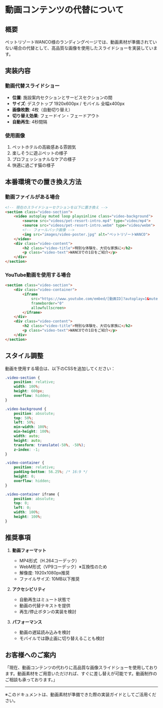 # 動画コンテンツの代替について

## 概要
ペットリゾートWANCO様のランディングページでは、動画素材が準備されていない場合の代替として、高品質な画像を使用したスライドショーを実装しています。

## 実装内容

### 動画代替スライドショー
- **位置**: 施設案内セクションとサービスセクションの間
- **サイズ**: デスクトップ 1920x600px / モバイル 全幅x400px
- **画像枚数**: 4枚（自動切り替え）
- **切り替え効果**: フェードイン・フェードアウト
- **自動再生**: 4秒間隔

### 使用画像
1. ペットホテルの高級感ある雰囲気
2. 楽しそうに遊ぶペットの様子
3. プロフェッショナルなケアの様子
4. 快適に過ごす猫の様子

## 本番環境での置き換え方法

### 動画ファイルがある場合
```html
<!-- 現在のスライドショーセクションを以下に置き換え -->
<section class="video-section">
    <video autoplay muted loop playsinline class="video-background">
        <source src="videos/pet-resort-intro.mp4" type="video/mp4">
        <source src="videos/pet-resort-intro.webm" type="video/webm">
        <!-- フォールバック画像 -->
        <img src="images/video-poster.jpg" alt="ペットリゾートWANCO">
    </video>
    <div class="video-content">
        <h2 class="video-title">特別な体験を、大切な家族に</h2>
        <p class="video-text">WANCOでの1日をご紹介</p>
    </div>
</section>
```

### YouTube動画を使用する場合
```html
<section class="video-section">
    <div class="video-container">
        <iframe 
            src="https://www.youtube.com/embed/[動画ID]?autoplay=1&mute=1&loop=1&playlist=[動画ID]" 
            frameborder="0" 
            allowfullscreen>
        </iframe>
    </div>
    <div class="video-content">
        <h2 class="video-title">特別な体験を、大切な家族に</h2>
        <p class="video-text">WANCOでの1日をご紹介</p>
    </div>
</section>
```

## スタイル調整

動画を使用する場合は、以下のCSSを追加してください：

```css
.video-section {
    position: relative;
    width: 100%;
    height: 600px;
    overflow: hidden;
}

.video-background {
    position: absolute;
    top: 50%;
    left: 50%;
    min-width: 100%;
    min-height: 100%;
    width: auto;
    height: auto;
    transform: translate(-50%, -50%);
    z-index: -1;
}

.video-container {
    position: relative;
    padding-bottom: 56.25%; /* 16:9 */
    height: 0;
    overflow: hidden;
}

.video-container iframe {
    position: absolute;
    top: 0;
    left: 0;
    width: 100%;
    height: 100%;
}
```

## 推奨事項

1. **動画フォーマット**
   - MP4形式（H.264コーデック）
   - WebM形式（VP9コーデック）※互換性のため
   - 解像度: 1920x1080px推奨
   - ファイルサイズ: 10MB以下推奨

2. **アクセシビリティ**
   - 自動再生はミュート状態で
   - 動画の代替テキストを提供
   - 再生/停止ボタンの実装を検討

3. **パフォーマンス**
   - 動画の遅延読み込みを検討
   - モバイルでは静止画に切り替えることも検討

## お客様へのご案内

「現在、動画コンテンツの代わりに高品質な画像スライドショーを使用しております。動画素材をご用意いただければ、すぐに差し替えが可能です。動画制作のご相談も承っております。」

---

※このドキュメントは、動画素材が準備できた際の実装ガイドとしてご活用ください。